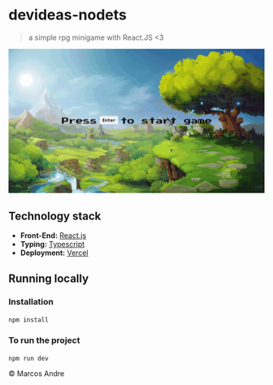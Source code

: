 # devideas-nodets
> a simple rpg minigame with React.JS <3

<img src="./public/assets/Project.gif" alt="gif">

## Technology stack

* **Front-End:** [React.js](https://reactjs.org/)
* **Typing:** [Typescript](https://www.typescriptlang.org/)
* **Deployment:** [Vercel](https://vercel.com/dashboard)

## Running locally

### Installation
`npm install`

### To run the project
`npm run dev`


© Marcos Andre